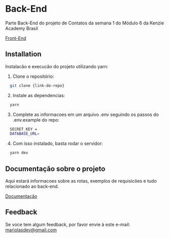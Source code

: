 
# Back-End

Parte Back-End do projeto de Contatos da semana 1 do Módulo 6 da Kenzie Academy Brasil

[Front-End](https://github.com/mariolucass/ProjetoFullStack-FrontEnd)




## Installation

Instalacão e execucão do projeto utilizando yarn:

1. Clone o repositório:
```bash
  git clone {link-do-repo}
```
2. Instale as dependencias:
```bash
  yarn 
```
3. Complete as informacoes em um arquivo .env seguindo os passos do .env.example do repo:
```bash
  SECRET_KEY = 
  DATABASE_URL= 
```
4. Com isso instalado, basta rodar o servidor:
```bash
  yarn dev
```

    
## Documentação sobre o projeto

Aqui estará informacoes sobre as rotas, exemplos de requisicões e tudo relacionado ao back-end.

[Documentação](https://mariolucass.github.io/ProjetoFullStack-Docs/)


## Feedback

Se voce tem algum feedback, por favor envie à este e-mail: mariolasdev@gmail.com


